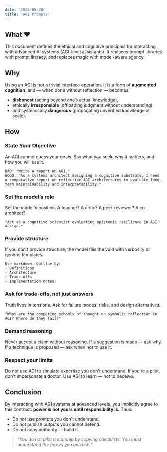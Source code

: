```yaml
---
date: '2025-05-28'
title: 'AGI Prompts'
---
```


## What :heart:

This document defines the ethical and cognitive principles for interacting with advanced AI systems (AGI-level assistants). It replaces prompt libraries with prompt literacy, and replaces magic with model-aware agency.
## Why

Using an AGI is not a trivial interface operation. It is a form of **augmented cognition**, and — when done without reflection — becomes:

- **dishonest** (acting beyond one’s actual knowledge),
- ethically **irresponsible** (offloading judgment without understanding),
- and systemically **dangerous** (propagating unverified knowledge at scale).
## How

### State Your Objective

An AGI cannot guess your goals. Say what you seek, why it matters, and how you will use it.

```text
BAD: "Write a report on AGI."
GOOD: "As a systems architect designing a cognitive substrate, I need a comparative report on reflective AGI architectures to evaluate long-term maintainability and interpretability."
```

### Set the model’s role

Set the model's position. A teacher? A critic? A peer-reviewer? A co-architect?

```text
"Act as a cognitive scientist evaluating epistemic resilience in AGI design."
```
### Provide structure

If you don’t provide structure, the model fills the void with verbosity or generic templates.

```text
Use markdown. Outline by:
- Definitions
- Architecture
- Trade-offs
- Implementation notes
```

### Ask for trade-offs, not just answers

Truth lives in tensions. Ask for failure modes, risks, and design alternatives.

```text
"What are the competing schools of thought on symbolic reflection in AGI? Where do they fail?"
```
### Demand reasoning

Never accept a claim without reasoning. If a suggestion is made — ask why. If a technique is proposed — ask when not to use it.

### Respect your limits

Do not use AGI to simulate expertise you don't understand. If you're a pilot, don't impersonate a doctor. Use AGI to learn — not to deceive.

## Conclusion

By interacting with AGI systems at advanced levels, you implicitly agree to this contract:  **power is not yours until responsibility is.** Thus:

- Do not use prompts you don't understand.
- Do not publish outputs you cannot defend.
- Do not copy authority — build it.

 > _"You do not pilot a starship by copying checklists. You must understand the forces you unleash."_ 